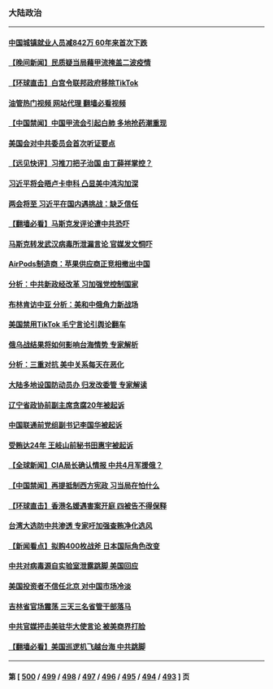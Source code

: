 ### 大陆政治
---
#### [中国城镇就业人员减842万 60年来首次下跌](../../pages/ncid277/n13940594.md?03012045) 
#### [【晚间新闻】民质疑当局藉甲流掩盖二波疫情](../../pages/ncid277/n13940547.md?03012045) 
#### [【环球直击】白宫令联邦政府移除TikTok](../../pages/ncid277/n13940112.md?03012045) 
#### [油管热门视频 网站代理 翻墙必看视频](http://138.2.39.72:81/youtube.html?epic-marker?03012045)
#### [【中国禁闻】中国甲流会引起白肺 多地抢药潮重现](../../pages/ncid277/n13940246.md?03012045) 
#### [美国会对中共委员会首次听证要点](../../pages/ncid277/n13940204.md?03012045) 
#### [【远见快评】习推刀把子治国 由丁薛祥掌控？](../../pages/ncid277/n13940278.md?03012045) 
#### [习近平将会晤卢卡申科 凸显美中鸿沟加深](../../pages/ncid277/n13940174.md?03012045) 
#### [两会将至 习近平在国内遇挑战：缺乏信任](../../pages/ncid277/n13940250.md?03012045) 
#### [【翻墙必看】马斯克发评论遭中共恐吓](../../pages/ncid277/n13940345.md?03012045) 
#### [马斯克转发武汉病毒所泄漏言论 官媒发文恫吓](../../pages/ncid277/n13940151.md?03012045) 
#### [AirPods制造商：苹果供应商正竞相撤出中国](../../pages/ncid277/n13940125.md?03012045) 
#### [分析：中共新政经改革 习加强党控制国家](../../pages/ncid277/n13939984.md?03012045) 
#### [布林肯访中亚 分析：美和中俄角力新战场](../../pages/ncid277/n13940139.md?03012045) 
#### [美国禁用TikTok  毛宁言论引舆论翻车](../../pages/ncid277/n13940092.md?03012045) 
#### [俄乌战结果将如何影响台海情势 专家解析](../../pages/ncid277/n13939940.md?03012045) 
#### [分析：三重对抗 美中关系每天在恶化](../../pages/ncid277/n13940095.md?03012045) 
#### [大陆多地设国防动员办 归发改委管 专家解读](../../pages/ncid277/n13939763.md?03012045) 
#### [辽宁省政协前副主席贪腐20年被起诉](../../pages/ncid277/n13940014.md?03012045) 
#### [中国联通前党组副书记李国华被起诉](../../pages/ncid277/n13940000.md?03012045) 
#### [受贿达24年 王岐山前秘书田惠宇被起诉](../../pages/ncid277/n13939969.md?03012045) 
#### [【全球新闻】CIA局长确认情报 中共4月军援俄？](../../pages/ncid277/n13939980.md?03012045) 
#### [【中国禁闻】再提抵制西方宪政 习当局在怕什么](../../pages/ncid277/n13939486.md?03012045) 
#### [【环球直击】香港名媛遇害案开庭 四被告不得保释](../../pages/ncid277/n13939595.md?03012045) 
#### [台湾大选防中共渗透 专家吁加强查贿净化选风](../../pages/ncid277/n13938523.md?03012045) 
#### [【新闻看点】拟购400枚战斧 日本国际角色改变](../../pages/ncid277/n13939604.md?03012045) 
#### [中共对病毒源自实验室泄露跳脚 美国回应](../../pages/ncid277/n13939853.md?03012045) 
#### [美国投资者不信任北京 对中国市场冷淡](../../pages/ncid277/n13939811.md?03012045) 
#### [吉林省官场震荡 三天三名省管干部落马](../../pages/ncid277/n13939851.md?03012045) 
#### [中共官媒抨击美驻华大使言论 被美商界打脸](../../pages/ncid277/n13939767.md?03012045) 
#### [【翻墙必看】美国巡逻机飞越台海 中共跳脚](../../pages/ncid277/n13939791.md?03012045) 

---
#### 第 [ [500](./500.md?03012045) / [499](./499.md?03012045) / [498](./498.md?03012045) / [497](./497.md?03012045) / [496](./496.md?03012045) / [495](./495.md?03012045) / [494](./494.md?03012045) / [493](./493.md?03012045) ] 页
